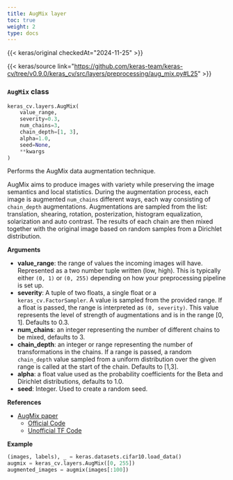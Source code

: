 ```yaml
---
title: AugMix layer
toc: true
weight: 2
type: docs
---
```


{{< keras/original checkedAt="2024-11-25" >}}

{{< keras/source link="https://github.com/keras-team/keras-cv/tree/v0.9.0/keras_cv/src/layers/preprocessing/aug_mix.py#L25" >}}

### `AugMix` class

```python
keras_cv.layers.AugMix(
    value_range,
    severity=0.3,
    num_chains=3,
    chain_depth=[1, 3],
    alpha=1.0,
    seed=None,
    **kwargs
)
```

Performs the AugMix data augmentation technique.

AugMix aims to produce images with variety while preserving the image
semantics and local statistics. During the augmentation process, each image
is augmented `num_chains` different ways, each way consisting of
`chain_depth` augmentations. Augmentations are sampled from the list:
translation, shearing, rotation, posterization, histogram equalization,
solarization and auto contrast. The results of each chain are then mixed
together with the original image based on random samples from a Dirichlet
distribution.

**Arguments**

- **value_range**: the range of values the incoming images will have.
  Represented as a two number tuple written (low, high).
  This is typically either `(0, 1)` or `(0, 255)` depending
  on how your preprocessing pipeline is set up.
- **severity**: A tuple of two floats, a single float or a
  `keras_cv.FactorSampler`. A value is sampled from the provided
  range. If a float is passed, the range is interpreted as
  `(0, severity)`. This value represents the level of strength of
  augmentations and is in the range [0, 1]. Defaults to 0.3.
- **num_chains**: an integer representing the number of different chains to
  be mixed, defaults to 3.
- **chain_depth**: an integer or range representing the number of
  transformations in the chains. If a range is passed, a random
  `chain_depth` value sampled from a uniform distribution over the
  given range is called at the start of the chain. Defaults to [1,3].
- **alpha**: a float value used as the probability coefficients for the
  Beta and Dirichlet distributions, defaults to 1.0.
- **seed**: Integer. Used to create a random seed.

**References**

- [AugMix paper](https://arxiv.org/pdf/1912.02781)
  - [Official Code](https://github.com/google-research/augmix)
  - [Unofficial TF Code](https://github.com/szacho/augmix-tf)

**Example**

```python
(images, labels), _ = keras.datasets.cifar10.load_data()
augmix = keras_cv.layers.AugMix([0, 255])
augmented_images = augmix(images[:100])
```
